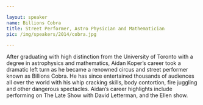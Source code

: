 ```yaml
---

layout: speaker
name: Billions Cobra
title: Street Performer, Astro Physician and Mathematician
pic: /img/speakers/2014/cobra.jpg

---
```


After graduating with high distinction from the University of Toronto with a degree in astrophysics and mathematics, Aidan Koper’s career took a dramatic left turn as he became a renowned circus and street performer known as Billions Cobra.  He has since entertained thousands of audiences all over the world with his whip cracking skills, body contortion, fire juggling and other dangerous spectacles.  Aidan’s career highlights include performing on The Late Show with David Letterman, and the Ellen show.
